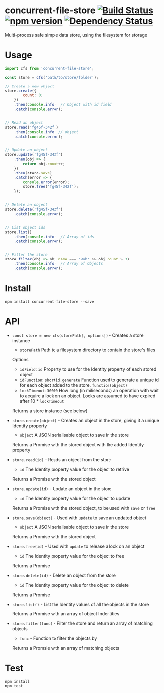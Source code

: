 # concurrent-file-store [![Build Status](https://travis-ci.org/bealearts/concurrent-file-store.png?branch=master)](https://travis-ci.org/bealearts/concurrent-file-store) [![npm version](https://badge.fury.io/js/concurrent-file-store.svg)](http://badge.fury.io/js/concurrent-file-store) [![Dependency Status](https://david-dm.org/bealearts/concurrent-file-store.png)](https://david-dm.org/bealearts/concurrent-file-store)

Multi-process safe simple data store, using the filesystem for storage


# Usage
```js
import cfs from 'concurrent-file-store';

const store = cfs('path/to/store/folder');

// Create a new object
store.create({
        count: 0;
    })
    .then(console.info)  // Object with id field
    .catch(console.error);


// Read an object
store.read('fg45f-342f')
    .then(console.info) // object
    .catch(console.error);


// Update an object
store.update('fg45f-342f')
    .then(obj => {
        return obj.count++;
    })
    .then(store.save)
    .catch(error => {
        console.error(error);
        store.free('fg45f-342f');
    });


// Delete an object
store.delete('fg45f-342f')
    .catch(console.error);


// List object ids
store.list()
    .then(console.info)  // Array of ids
    .catch(console.error);


// Filter the store
store.filter(obj => obj.name === 'Bob' && obj.count > 3)
    .then(console.info)  // Array of Objects
    .catch(console.error);
```

# Install
```shell
npm install concurrent-file-store --save
```

# API

* `const store = new cfs(storePath[, options])` - Creates a store instance

    * `storePath` Path to a filesystem directory to contain the store's files

    Options
    * `idField`: `id` Property to use for the Identity property of each stored object
    * `idFunction`: `shortid.generate` Function used to generate a unique id for each object added to the store. `function(object)`
    * `lockTimeout`: `30000` How long (in miliseconds) an operation with wait to acquire a lock on an object. Locks are assumed to have expired after 10 * `lockTimeout`

    Returns a store instance (see below)

* `store.create(object)` - Creates an object in the store, giving it a unique Identity property
    
    * `object` A JSON serialisable object to save in the store
    
    Returns a Promise with the stored object with the added Identity property

* `store.read(id)`  - Reads an object from the store

    * `id`  The Identity property value for the object to retrive
    
    Returns a Promise with the stored object
    
* `store.update(id)` - Update an object in the store

    * `id`  The Identity property value for the object to update
    
    Returns a Promise with the stored object, to be used with `save` or `free`

* `store.save(object)` - Used with `update` to save an updated object

    * `object` A JSON serialisable object to save in the store
    
    Returns a Promise with the stored object

* `store.free(id)` - Used with `update` to release a lock on an object

    * `id`  The Identity property value for the object to free
    
    Returns a Promise

* `store.delete(id)` - Delete an object from the store

    * `id`  The Identity property value for the object to delete
    
    Returns a Promise

* `store.list()` - List the Identity values of all the objects in the store

    Returns a Promise with an array of object Indentities
    
* `store.filter(func)` - Filter the store and return an array of matching objects

    * `func` - Function to filter the objects by
    
    Returns a Promsie with an array of matching objects
    

# Test
```shell
npm install
npm test
```
